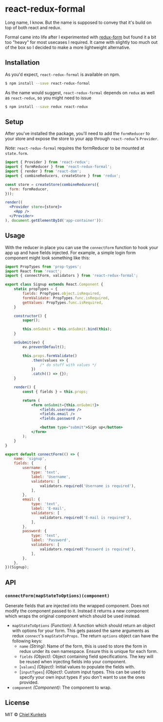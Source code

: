# react-redux-formal

Long name, I know. But the name is supposed to convey that it's build on top of
both react and redux.

Formal came into life after I experimented with [redux-form][redux-form] but
found it a bit too "heavy" for most usecases I required. It came with slightly
too much out of the box so I decided to make a more lightweight alternative.

[redux-form]: https://github.com/erikras/redux-form


## Installation

As you'd expect, `react-redux-formal` is available on npm.

```bash
$ npm install --save react-redux-formal
```

As the name would suggest, `react-redux-formal` depends on `redux` as well as
`react-redux`, so you might need to issue

```bash
$ npm install --save redux react-redux
```


## Setup

After you've installed the package, you'll need to add the `formReducer` to your
store and expose the store to your app through `react-redux`'s `Provider`.

*Note:* `react-redux-formal` requires the formReducer to be mounted at
`state.form`.

```jsx
import { Provider } from 'react-redux';
import { formReducer } from 'react-redux-formal';
import { render } from 'react-dom';
import { combineReducers, createStore } from 'redux';

const store = createStore(combineReducers({
  form: formReducer,
}));

render((
  <Provider store={store}>
    <App />
  </Provider>
), document.getElementById('app-container')):
```


## Usage

With the reducer in place you can use the `connectForm` function to hook your
app up and have fields injected. For example, a simple login form component
might look something like this:

```jsx
import PropTypes from 'prop-types';
import React from 'react';
import { connectForm, validators } from 'react-redux-formal';

export class Signup extends React.Component {
	static propTypes = {
		fields: PropTypes.object.isRequired,
		formValidate: PropTypes.func.isRequired,
		getValues: PropTypes.func.isRequired,
	}

	constructor() {
		super();

		this.onSubmit = this.onSubmit.bind(this);
	}

	onSubmit(ev) {
		ev.preventDefault();

		this.props.formValidate()
			.then(values => {
				/* do stuff with values */
			})
			.catch(() => {});
	}

	render() {
		const { fields } = this.props;

		return (
			<form onSubmit={this.onSubmit}>
				<fields.username />
				<fields.email />
				<fields.password />

				<button type="submit">Sign up</button>
			</form>
		);
	}
}

export default connectForm(() => {
	name: 'signup',
	fields: {
		username: {
			type: 'text',
			label: 'Username',
			validators: [
				validators.required('Username is required'),
			],
		},
		email: {
			type: 'text',
			label: 'E-mail',
			validators: [
				validators.required('E-mail is required'),
			],
		},
		password: {
			type: 'text',
			label: 'Password',
			validators: [
				validators.required('Password is required'),
			],
		},
	},
})(Signup);
```


## API

### `connectForm(mapStateToOptions)(component)`

Generate fields that are injected into the wrapped component. Does not modify
the component passed to it. Instead it returns a new component which wraps the
original component which should be used instead.

- `mapStateToOptions` *(Function)*: A function which should return an object
  with options for your form. This gets passed the same arguments as redux
  `connect`'s `mapStateToProps`. The return `options` object can have the
  following keys:
  - `name` *(String)*: Name of the form, this is used to store the form in redux
    under its own namespace. Ensure this is unique for each form.
  - `fields` *(Object)*: Object containing field specifications. The key will be
    reused when injecting fields into your component.
  - [`values`] *(Object)*: Initial values to populate the fields with.
  - [`inputTypes`] *(Object)*: Custom input types. This can be used to specify
    your own input types if you don't want to use the ones provided.
- `component` *(Component)*: The component to wrap.


## License

MIT © [Chiel Kunkels](http://kunkels.me/)
